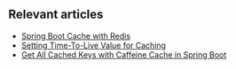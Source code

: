 ## Relevant articles
- [Spring Boot Cache with Redis](https://www.chensoul.com/spring-boot-redis-cache)
- [Setting Time-To-Live Value for Caching](https://www.chensoul.com/spring-setting-ttl-value-cache)
- [Get All Cached Keys with Caffeine Cache in Spring Boot](https://www.chensoul.com/spring-boot-caffeine-spring-get-all-keys)

